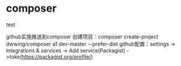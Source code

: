 # composer
test

github实施推送到composer
    创建项目：composer create-project dwwing/composer a1 dev-master  --prefer-dist
    github配置：settings -> Integrations & services -> Add service(Packagist) ->toke(https://packagist.org/profile/)